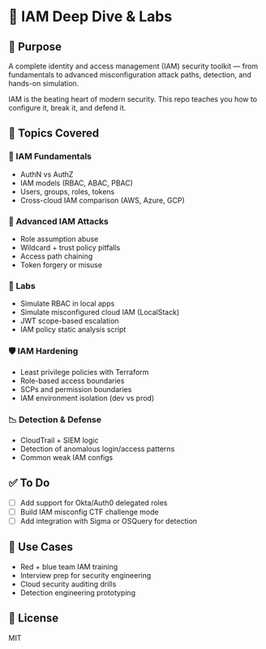 # 🧾 IAM Deep Dive & Labs

## 🎯 Purpose
A complete identity and access management (IAM) security toolkit — from fundamentals to advanced misconfiguration attack paths, detection, and hands-on simulation.

IAM is the beating heart of modern security. This repo teaches you how to configure it, break it, and defend it.

## 🔐 Topics Covered

### 🔰 IAM Fundamentals
- AuthN vs AuthZ
- IAM models (RBAC, ABAC, PBAC)
- Users, groups, roles, tokens
- Cross-cloud IAM comparison (AWS, Azure, GCP)

### 🚨 Advanced IAM Attacks
- Role assumption abuse
- Wildcard + trust policy pitfalls
- Access path chaining
- Token forgery or misuse

### 🧪 Labs
- Simulate RBAC in local apps
- Simulate misconfigured cloud IAM (LocalStack)
- JWT scope-based escalation
- IAM policy static analysis script

### 🛡️ IAM Hardening
- Least privilege policies with Terraform
- Role-based access boundaries
- SCPs and permission boundaries
- IAM environment isolation (dev vs prod)

### 📉 Detection & Defense
- CloudTrail + SIEM logic
- Detection of anomalous login/access patterns
- Common weak IAM configs

## ✅ To Do
- [ ] Add support for Okta/Auth0 delegated roles
- [ ] Build IAM misconfig CTF challenge mode
- [ ] Add integration with Sigma or OSQuery for detection

## 📂 Use Cases
- Red + blue team IAM training
- Interview prep for security engineering
- Cloud security auditing drills
- Detection engineering prototyping

## 📄 License
MIT
